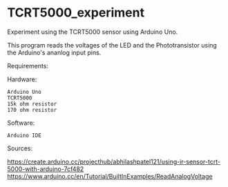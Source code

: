 # TCRT5000_experiment
Experiment using the TCRT5000 sensor using Arduino Uno.

This program reads the voltages of the LED and the Phototransistor using the Arduino's ananlog input pins.

Requirements:

  Hardware:
 
    Arduino Uno
    TCRT5000
    15k ohm resistor
    170 ohm resistor

  Software:

    Arduino IDE


Sources:

  https://create.arduino.cc/projecthub/abhilashpatel121/using-ir-sensor-tcrt-5000-with-arduino-7cf482
  https://www.arduino.cc/en/Tutorial/BuiltInExamples/ReadAnalogVoltage 
